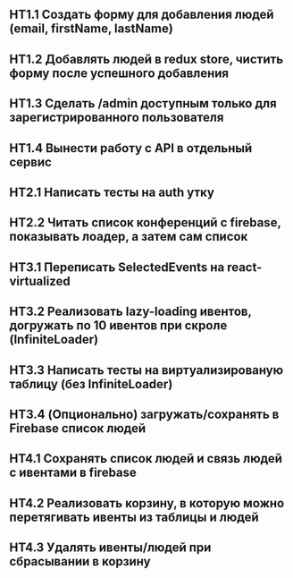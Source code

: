 ## HT1.1 Создать форму для добавления людей (email, firstName, lastName)
## HT1.2 Добавлять людей в redux store, чистить форму после успешного добавления
## HT1.3 Сделать /admin доступным только для зарегистрированного пользователя
## HT1.4 Вынести работу с API в отдельный сервис

## HT2.1 Написать тесты на auth утку
## HT2.2 Читать список конференций с firebase, показывать лоадер, а затем сам список

## HT3.1 Переписать SelectedEvents на react-virtualized
## HT3.2 Реализовать lazy-loading ивентов, догружать по 10 ивентов при скроле (InfiniteLoader)
## HT3.3 Написать тесты на виртуализированую таблицу (без InfiniteLoader)
## HT3.4 (Опционально) загружать/сохранять в Firebase список людей

## HT4.1 Сохранять список людей и связь людей с ивентами в firebase
## HT4.2 Реализовать корзину, в которую можно перетягивать ивенты из таблицы и людей
## HT4.3 Удалять ивенты/людей при сбрасывании в корзину